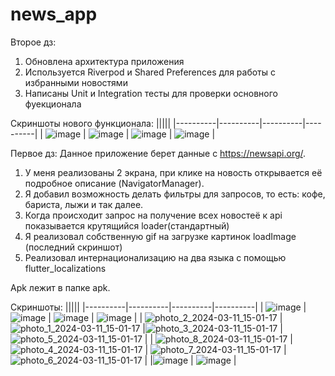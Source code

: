 # news_app
Второе дз:
1) Обновлена архитектура приложения
2) Используется Riverpod и Shared Preferences для работы с избранными новостями
3) Написаны Unit и Integration тесты для проверки основного фуекционала

Скриншоты нового функционала:
|||||
|----------|----------|----------|----------|
| ![image](https://github.com/Pifocoder/news_app/assets/101930854/de44ccee-5b61-4d44-bbae-158cf5edc06e) | ![image](https://github.com/Pifocoder/news_app/assets/101930854/6be51416-4a90-4e18-b699-7d142f3c5854) | ![image](https://github.com/Pifocoder/news_app/assets/101930854/dc79b04a-c0ee-44ab-9f95-78d134991132) | ![image](https://github.com/Pifocoder/news_app/assets/101930854/ea5d76f4-491b-405b-9234-1287155b9912) |

Первое дз:
Данное приложение берет данные с https://newsapi.org/.
1) У меня реализованы 2 экрана, при клике на новость открывается её подробное описание (NavigatorManager).
2) Я добавил возможность делать фильтры для запросов, то есть: кофе, бариста, лыжи и так далее.
3) Когда происходит запрос на получение всех новостеё к api показывается крутящийся loader(стандартный) 
4) Я реализовал собственную gif на загрузке картинок loadImage (последний скриншот)
5) Реализовал интернационализацию на два языка с помощью flutter_localizations

Apk лежит в папке apk.

Скриншоты:
|||||
|----------|----------|----------|----------|
| ![image](https://github.com/Pifocoder/news_app/assets/101930854/de44ccee-5b61-4d44-bbae-158cf5edc06e) | ![image](https://github.com/Pifocoder/news_app/assets/101930854/6be51416-4a90-4e18-b699-7d142f3c5854) | ![image](https://github.com/Pifocoder/news_app/assets/101930854/dc79b04a-c0ee-44ab-9f95-78d134991132) | ![image](https://github.com/Pifocoder/news_app/assets/101930854/ea5d76f4-491b-405b-9234-1287155b9912) |
| ![photo_2_2024-03-11_15-01-17](https://github.com/Pifocoder/news_app/assets/101930854/95c8f8fd-8fad-4b97-98ed-25a4f10dfad3) | ![photo_1_2024-03-11_15-01-17](https://github.com/Pifocoder/news_app/assets/101930854/bc9604ad-ad51-4e6c-9b97-5a1999e14182) |![photo_3_2024-03-11_15-01-17](https://github.com/Pifocoder/news_app/assets/101930854/7816ebe2-0576-463a-a940-26c270993187) | ![photo_5_2024-03-11_15-01-17](https://github.com/Pifocoder/news_app/assets/101930854/5ff1fa3f-43a1-4f13-9204-3ab2711e2d5f) |
| ![photo_8_2024-03-11_15-01-17](https://github.com/Pifocoder/news_app/assets/101930854/f5505e36-fb59-4f29-ae78-9f1a61c51d4c) | ![photo_4_2024-03-11_15-01-17](https://github.com/Pifocoder/news_app/assets/101930854/2f7757c4-fcc7-45b1-9349-5829757f71b4) | ![photo_7_2024-03-11_15-01-17](https://github.com/Pifocoder/news_app/assets/101930854/168fdb53-625e-4c3a-82b3-234d0dd43005) | ![photo_6_2024-03-11_15-01-17](https://github.com/Pifocoder/news_app/assets/101930854/6bdfc7bd-2d85-4edf-8a34-c78b0d8987e4) |
|![image](https://github.com/Pifocoder/news_app/assets/101930854/a005339c-607f-4f65-beef-a70d2aa1ff86) | ![image](https://github.com/Pifocoder/news_app/assets/101930854/fd901250-ec6e-442e-b87f-ba2c2f6a2a50) |
